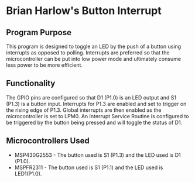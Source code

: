 # Brian Harlow's Button Interrupt

## Program Purpose
This program is designed to toggle an LED by the push of a button using interrupts as opposed to polling. Interrupts are preferred so that the microcontroller can be put into low
power mode and ultimately consume less power to be more efficient.

## Functionality
The GPIO pins are configured so that D1 (P1.0) is an LED output and S1 (P1.3) is a button input. Interrupts for P1.3 are enabled and set to trigger on the rising edge of P1.3. Global interrupts are then enabled as the microcontroller is set to LPM0. An Interrupt Service Routine is configured to be triggered by the button being pressed and will toggle the status of D1.

## Microcontrollers Used
* MSP430G2553 - The button used is S1 (P1.3) and the LED used is D1 (P1.0).
* MSPFR2311 - The button used is S1 (P1.1) and the LED used is LED1(P1.0). 
